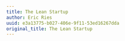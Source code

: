 ```yaml
---
title: The Lean Startup
author: Eric Ries
uuid: e3a13775-b027-406e-9f11-53ed16267dda
original_title: The Lean Startup
---
```



